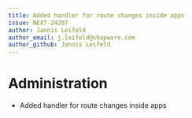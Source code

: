 ```yaml
---
title: Added handler for route changes inside apps
issue: NEXT-24207
author: Jannis Leifeld
author_email: j.leifeld@shopware.com
author_github: Jannis Leifeld
---
```

# Administration
* Added handler for route changes inside apps
